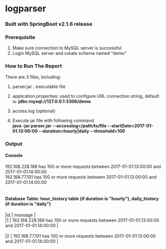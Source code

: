 # logparser

### Built with SpringBoot v2.1.6 release

### Prerequisite
1. Make sure connection to MySQL server is successful
2. Login MySQL server and create schema named "demo"

### How to Run The Report
There are 3 files, including:
1. parser.jar : executable file
2. application.properties: used to configure URL connection string, default is: <b>jdbc:mysql://127.0.0.1:3306/demo</b>
3. access.log (optional)

4. Execute jar file with following command <br>
<b>java -jar parser.jar --accesslog=/path/to/file --startDate=2017-01-01.13:00:00 --duration=hourly|daily --threshold=100</b>

### Output
#### Console
192.168.228.188 has 100 or more requests between 2017-01-01.13:00:00 and 2017-01-01.14:00:00<br>
192.168.77.101 has 100 or more requests between 2017-01-01.13:00:00 and 2017-01-01.14:00:00<br>
<br>
#### Database Table: hour_history table (if duration is "hourly"), daily_history (if duration is "daily")
|id |  message                                                                                      | <br>
|1  |  192.168.228.188 has 100 or more requests between 2017-01-01.13:00:00 and 2017-01-01.14:00:00 | <br><br>
|2  |  192.168.77.101 has 100 or more requests between 2017-01-01.13:00:00 and 2017-01-01.14:00:00  | <br>


